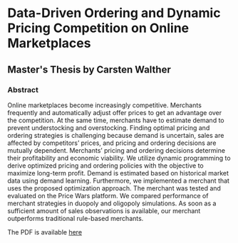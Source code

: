 # Data-Driven Ordering and Dynamic Pricing Competition on Online Marketplaces
## Master's Thesis by Carsten Walther
### Abstract
Online marketplaces become increasingly competitive. Merchants frequently and
automatically adjust offer prices to get an advantage over the competition. At
the same time, merchants have to estimate demand to prevent understocking
and overstocking. Finding optimal pricing and ordering strategies is challenging
because demand is uncertain, sales are affected by competitors’ prices, and
pricing and ordering decisions are mutually dependent. Merchants’ pricing and
ordering decisions determine their profitability and economic viability.
We utilize dynamic programming to derive optimized pricing and ordering policies
with the objective to maximize long-term profit. Demand is estimated based on
historical market data using demand learning. Furthermore, we implemented
a merchant that uses the proposed optimization approach. The merchant was
tested and evaluated on the Price Wars platform. We compared performance of
merchant strategies in duopoly and oligopoly simulations. As soon as a sufficient
amount of sales observations is available, our merchant outperforms traditional
rule-based merchants.

The PDF is available [here](https://www.carstenwalther.io/Data-Driven%20Ordering%20and%20Dynamic%20Pricing%20Competition%20on%20Online%20Marketplaces.pdf)
